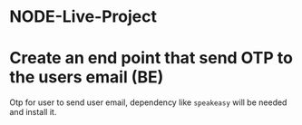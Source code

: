 # NODE-Live-Project
# Create an end point that send OTP to the users email (BE)
Otp for user to send user email, dependency like `speakeasy` will be needed and install it.